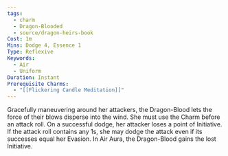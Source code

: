 ```yaml
---
tags:
  - charm
  - Dragon-Blooded
  - source/dragon-heirs-book
Cost: 1m
Mins: Dodge 4, Essence 1
Type: Reflexive
Keywords:
  - Air
  - Uniform
Duration: Instant
Prerequisite Charms:
  - "[[Flickering Candle Meditation]]"
---
```

Gracefully maneuvering around her attackers, the Dragon-Blood lets the force of their blows disperse into the wind. She must use the Charm before an attack roll. On a successful dodge, her attacker loses a point of Initiative. If the attack roll contains any 1s, she may dodge the attack even if its successes equal her Evasion.
In Air Aura, the Dragon-Blood gains the lost Initiative.